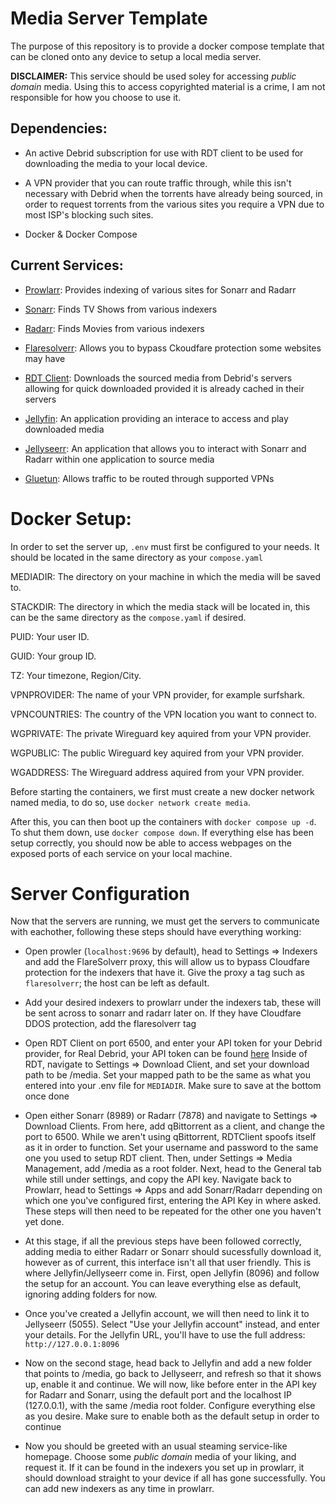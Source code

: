 # Media Server Template

The purpose of this repository is to provide a docker compose template that can be cloned onto any device to setup a local media server.

**DISCLAIMER:** This service should be used soley for accessing _public domain_ media. Using this to access copyrighted material is a crime, I am not responsible for how you choose to use it.

## Dependencies:

- An active Debrid subscription for use with RDT client to be used for downloading the media to your local device.
- A VPN provider that you can route traffic through, while this isn't necessary with Debrid when the torrents have already being sourced, in order to request torrents from the various sites you require a VPN due to most ISP's blocking such sites.

- Docker & Docker Compose

## Current Services:

- [Prowlarr](https://github.com/Prowlarr/Prowlarr): Provides indexing of various sites for Sonarr and Radarr
- [Sonarr](https://github.com/Sonarr/Sonarr): Finds TV Shows from various indexers
- [Radarr](https://github.com/Radarr/Radarr): Finds Movies from various indexers
- [Flaresolverr](https://github.com/FlareSolverr/FlareSolverr): Allows you to bypass Ckoudfare protection some websites may have

- [RDT Client](https://github.com/rogerfar/rdt-client): Downloads the sourced media from Debrid's servers allowing for quick downloaded provided it is already cached in their servers
- [Jellyfin](https://github.com/jellyfin/jellyfin): An application providing an interace to access and play downloaded media
- [Jellyseerr](https://github.com/Fallenbagel/jellyseerr): An application that allows you to interact with Sonarr and Radarr within one application to source media
- [Gluetun](https://github.com/qdm12/gluetun): Allows traffic to be routed through supported VPNs

# Docker Setup:

In order to set the server up, `.env` must first be configured to your needs. It should be located in the same directory as your `compose.yaml`

MEDIADIR: The directory on your machine in which the media will be saved to.

STACKDIR: The directory in which the media stack will be located in, this can be the same directory as the `compose.yaml` if desired.

PUID: Your user ID.

GUID: Your group ID.

TZ: Your timezone, Region/City.

VPNPROVIDER: The name of your VPN provider, for example surfshark.

VPNCOUNTRIES: The country of the VPN location you want to connect to.

WGPRIVATE: The private Wireguard key aquired from your VPN provider.

WGPUBLIC: The public Wireguard key aquired from your VPN provider.

WGADDRESS: The Wireguard address aquired from your VPN provider.

Before starting the containers, we first must create a new docker network named media, to do so, use `docker network create media`.

After this, you can then boot up the containers with `docker compose up -d`. To shut them down, use `docker compose down`.
If everything else has been setup correctly, you should now be able to access webpages on the exposed ports of each service on your local machine.

# Server Configuration

Now that the servers are running, we must get the servers to communicate with eachother, following these steps should have everything working:

- Open prowler (`localhost:9696` by default), head to Settings => Indexers and add the FlareSolverr proxy, this will allow us to bypass Cloudfare protection for the indexers that have it. Give the proxy a tag such as `flaresolverr`; the host can be left as default.

- Add your desired indexers to prowlarr under the indexers tab, these will be sent across to sonarr and radarr later on. If they have Cloudfare DDOS protection, add the flaresolverr tag

- Open RDT Client on port 6500, and enter your API token for your Debrid provider, for Real Debrid, your API token can be found [here](https://real-debrid.com/apitoken)
Inside of RDT, navigate to Settings => Download Client, and set your download path to be /media. Set your mapped path to be the same as what you entered into your .env file for `MEDIADIR`. Make sure to save at the bottom once done

- Open either Sonarr (8989) or Radarr (7878) and navigate to Settings => Download Clients. From here, add qBittorrent as a client, and change the port to 6500. While we aren't using qBittorrent, RDTClient spoofs itself as it in order to function. Set your username and password to the same one you used to setup RDT client. 
Then, under Settings => Media Management, add /media as a root folder.
Next, head to the General tab while still under settings, and copy the API key. Navigate back to Prowlarr, head to Settings => Apps and add Sonarr/Radarr depending on which one you've configured first, entering the API Key in where asked. 
These steps will then need to be repeated for the other one you haven't yet done.

- At this stage, if all the previous steps have been followed correctly, adding media to either Radarr or Sonarr should sucessfully download it, however as of current, this interface isn't all that user friendly. This is where Jellyfin/Jellyseerr come in. First, open Jellyfin (8096) and follow the setup for an account. You can leave everything else as default, ignoring adding folders for now.

- Once you've created a Jellyfin account, we will then need to link it to Jellyseerr (5055). Select "Use your Jellyfin account" instead, and enter your details. For the Jellyfin URL, you'll have to use the full address: `http://127.0.0.1:8096`

- Now on the second stage, head back to Jellyfin and add a new folder that points to /media, go back to Jellyseerr, and refresh so that it shows up, enable it and continue. We will now, like before enter in the API key for Radarr and Sonarr, using the default port and the localhost IP (127.0.0.1), with the same /media root folder. Configure everything else as you desire. Make sure to enable both as the default setup in order to continue

- Now you should be greeted with an usual steaming service-like homepage. Choose some *public domain* media of your liking, and request it. If it can be found in the indexers you set up in prowlarr, it should download straight to your device if all has gone successfully. You can add new indexers as any time in prowlarr.

